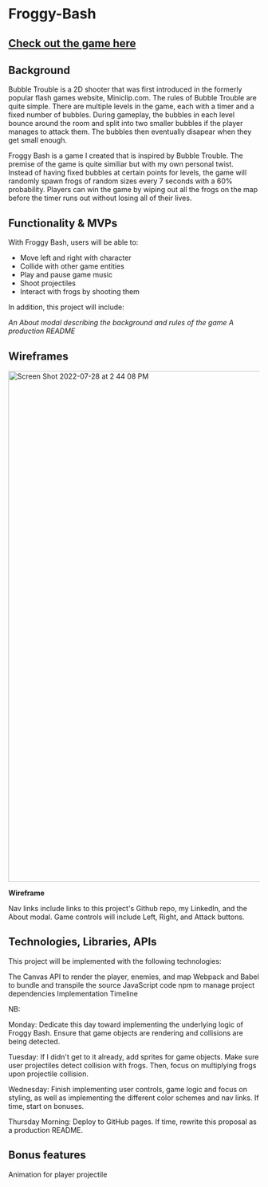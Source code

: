 # Froggy-Bash
## [Check out the game here](https://shenshuu.github.io/Froggy-Bash/)

## **Background**
Bubble Trouble is a 2D shooter that was first introduced in the formerly popular flash games website, Miniclip.com. 
The rules of Bubble Trouble are quite simple. There are multiple levels in the game, each with a timer and a fixed number
of bubbles. During gameplay, the bubbles in each level bounce around the room and split into two smaller bubbles if 
the player manages to attack them. The bubbles then eventually disapear when they get small enough.

Froggy Bash is a game I created that is inspired by Bubble Trouble. The premise of the game is quite similiar but with my own personal twist. Instead of having fixed bubbles at certain points for levels, the game will randomly spawn frogs of random sizes every 7 seconds with a 60% probability. Players can win the game by wiping out all the frogs on the map before the timer runs out without losing all of their lives. 


## **Functionality & MVPs**
With Froggy Bash, users will be able to:

* Move left and right with character
* Collide with other game entities
* Play and pause game music
* Shoot projectiles
* Interact with frogs by shooting them

In addition, this project will include:

*An About modal describing the background and rules of the game*
*A production README*

## **Wireframes**
<img width="1025" alt="Screen Shot 2022-07-28 at 2 44 08 PM" src="https://user-images.githubusercontent.com/101607500/181614529-c344f6c4-ad7d-45d1-8d3d-0e8dccb51387.png">

**Wireframe**

Nav links include links to this project's Github repo, my LinkedIn, and the About modal.
Game controls will include Left, Right, and Attack buttons.

## **Technologies, Libraries, APIs**
This project will be implemented with the following technologies:

The Canvas API to render the player, enemies, and map 
Webpack and Babel to bundle and transpile the source JavaScript code
npm to manage project dependencies
Implementation Timeline

NB:

Monday: Dedicate this day toward implementing the underlying logic of Froggy Bash. Ensure that game objects are rendering and collisions are being detected. 

Tuesday: If I didn't get to it already, add sprites for game objects. Make sure user projectiles detect collision with frogs. Then, focus on multiplying frogs upon projectile collision.

Wednesday: Finish implementing user controls, game logic and focus on styling, as well as implementing the different color schemes and nav links. If time, start on bonuses.

Thursday Morning: Deploy to GitHub pages. If time, rewrite this proposal as a production README.

## **Bonus features**
Animation for player projectile 
